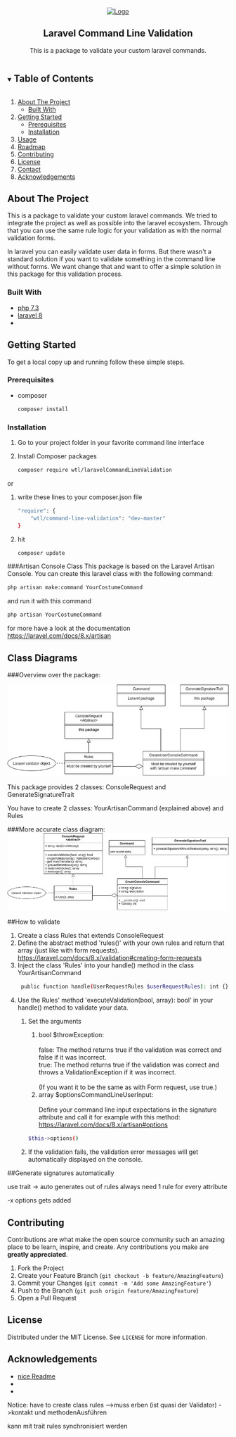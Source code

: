 <!--
#Laravel Command Line Validation

This is a package to validate your custom laravel commands. 
With this package you can use the same rule logic as with normal validation forms. 
We tried to integrate the project as well as possible into the laravel ecosystem.


In laravel you can easily validate user data in forms. 
But there wasn't a standard solution if you want to validate something else without forms. 
We want change that and want to offer a simple solution. 


##Getting Started

Require this package with composer.

###Prerequisites
php version

###Installing

###Usage


##Diagrams
##Acknowledgments
## License

The Laravel framework is open-sourced software licensed under the [MIT license](https://opensource.org/licenses/MIT).






Configuring Bash Alias Sail:
without: ./vendor/bin/sail up

alias sail='bash vendor/bin/sail'
sail up

usage
sail php artisan user:create -e ojdaj@gmail.com

best command use without =  (= is displayed by -b=a and space works with both options)

    //{email} == required
    //{--first_name=} == optional & default value NULL
    //--f| == shortcut can be used with: -f name
only use options no arguments

help:
sail php artisan user:create --help

-->






<!-- PROJECT LOGO -->
<br />
<p align="center">
  <a href="https://github.com/github_username/repo_name">
    <img src="https://img.pngio.com/validate-interface-searching-icon-png-and-vector-for-free-validate-png-512_511.png" alt="Logo" width="80" height="80">
  </a>

<h2 align="center">Laravel Command Line Validation </h2>

<p align="center">
    This is a package to validate your custom laravel commands.
</p>



<!-- TABLE OF CONTENTS -->
<details open="open">
  <summary><h2 style="display: inline-block">Table of Contents</h2></summary>
  <ol>
    <li>
      <a href="#about-the-project">About The Project</a>
      <ul>
        <li><a href="#built-with">Built With</a></li>
      </ul>
    </li>
    <li>
      <a href="#getting-started">Getting Started</a>
      <ul>
        <li><a href="#prerequisites">Prerequisites</a></li>
        <li><a href="#installation">Installation</a></li>
      </ul>
    </li>
    <li><a href="#usage">Usage</a></li>
    <li><a href="#class-diagram">Roadmap</a></li>
    <li><a href="#contributing">Contributing</a></li>
    <li><a href="#license">License</a></li>
    <li><a href="#contact">Contact</a></li>
    <li><a href="#acknowledgements">Acknowledgements</a></li>
  </ol>
</details>



<!-- ABOUT THE PROJECT -->
## About The Project

This is a package to validate your custom laravel commands. 
We tried to integrate the project as well as possible into the laravel ecosystem.
Through that you can use the same rule logic for your validation as with the normal validation forms.



In laravel you can easily validate user data in forms.
But there wasn't a standard solution if you want to validate something in the command line without forms.
We want change that and want to offer a simple solution in this package for this validation process.


### Built With

* [php 7.3]()
* [laravel 8]()
* []()



<!-- GETTING STARTED -->
## Getting Started

To get a local copy up and running follow these simple steps.

### Prerequisites

* composer
  ```sh
  composer install
  ```

### Installation

1. Go to your project folder in your favorite command line interface

2. Install Composer packages
   ```sh
   composer require wtl/laravelCommandLineValidation
   ```

or

1. write these lines to your composer.json file
    ```sh   
    "require": {
        "wtl/command-line-validation": "dev-master"
   }
    ```
2. hit 
     ```sh   
    composer update
    ```
###Artisan Console Class
This package is based on the Laravel Artisan Console.
You can create this laravel class with the following command:
```sh   
php artisan make:command YourCostumeCommand
```
and run it with this command
```sh   
php artisan YourCostumeCommand
```

for more have a look at the documentation https://laravel.com/docs/8.x/artisan



<!-- CLASS DIAGRAM -->
## Class Diagrams

###Overview over the package:

![](images//classDiagramOverview.jpg)

This package provides 2 classes: ConsoleRequest and GenerateSignatureTrait

You have to create 2 classes: YourArtisanCommand (explained above) and Rules



###More accurate class diagram:
![](images//classDiagramAccurately.jpg)

##How to validate

1. Create a class Rules that extends ConsoleRequest 
1. Define the abstract method 'rules()' with your own rules and return that array (just like with form requests).
   https://laravel.com/docs/8.x/validation#creating-form-requests
1. Inject the class 'Rules' into your handle() method in the class YourArtisanCommand
   ```sh   
    public function handle(UserRequestRules $userRequestRules): int {}
    ```
1. Use the Rules' method 'executeValidation(bool, array): bool' in your handle() method to validate your data. 
   1. Set the arguments
      1. bool $throwException: <br /><br />
         false: The method returns true if the validation was correct and false if it was incorrect. <br />
         true: The method returns true if the validation was correct and throws a ValidationException if it was incorrect.
         <br /><br />
         (If you want it to be the same as with Form request, use true.)
      1.  array $optionsCommandLineUserInput: <br /><br />
          Define your command line input expectations in the signature attribute and call it for example with this method:
          https://laravel.com/docs/8.x/artisan#options
         ```sh   
         $this->options()
         ```

   1. If the validation fails, the validation error messages will get automatically displayed on the console.
      

##Generate signatures automatically

use trait -> auto generates out of rules 
always need 1 rule for every attribute 

-x options gets added





<!-- CONTRIBUTING -->
## Contributing

Contributions are what make the open source community such an amazing place to be learn, inspire, and create. Any contributions you make are **greatly appreciated**.

1. Fork the Project
2. Create your Feature Branch (`git checkout -b feature/AmazingFeature`)
3. Commit your Changes (`git commit -m 'Add some AmazingFeature'`)
4. Push to the Branch (`git push origin feature/AmazingFeature`)
5. Open a Pull Request



<!-- LICENSE -->
## License

Distributed under the MIT License. See `LICENSE` for more information.


<!-- ACKNOWLEDGEMENTS -->
## Acknowledgements

* [nice Readme](https://github.com/othneildrew/Best-README-Template/blob/master/BLANK_README.md)
* []()
* []()





<!-- MARKDOWN LINKS & IMAGES -->
<!-- https://www.markdownguide.org/basic-syntax/#reference-style-links -->
[contributors-shield]: https://img.shields.io/github/contributors/github_username/repo.svg?style=for-the-badge
[contributors-url]: https://github.com/github_username/repo/graphs/contributors
[forks-shield]: https://img.shields.io/github/forks/github_username/repo.svg?style=for-the-badge
[forks-url]: https://github.com/github_username/repo/network/members
[stars-shield]: https://img.shields.io/github/stars/github_username/repo.svg?style=for-the-badge
[stars-url]: https://github.com/github_username/repo/stargazers
[issues-shield]: https://img.shields.io/github/issues/github_username/repo.svg?style=for-the-badge
[issues-url]: https://github.com/github_username/repo/issues
[license-shield]: https://img.shields.io/github/license/github_username/repo.svg?style=for-the-badge
[license-url]: https://github.com/github_username/repo/blob/master/LICENSE.txt
[linkedin-shield]: https://img.shields.io/badge/-LinkedIn-black.svg?style=for-the-badge&logo=linkedin&colorB=555
[linkedin-url]: https://linkedin.com/in/github_username

Notice:
have to  create class rules
-->muss erben
(ist quasi der Validator) ->kontakt und methodenAusführen

kann mit trait rules synchronisiert werden

